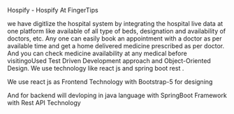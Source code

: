 Hospify - Hospify At FingerTips 

we have digitlize the hospital system by integrating the hospital live data at one platform like available of all type of beds, 
designation and availability of doctors, etc.
Any one can easily book an appointment with a doctor as per available time and get a home delivered medicine prescribed as per doctor. 
And you can check medicine availability at any medical before visitingoUsed Test Driven Development approach and Object-Oriented Design.
We use technology like react js and spring boot rest .

We use react js as Frontend Technology with Bootstrap-5 for designing 

And for backend will devloping in java language with SpringBoot Framework with Rest API Technology
